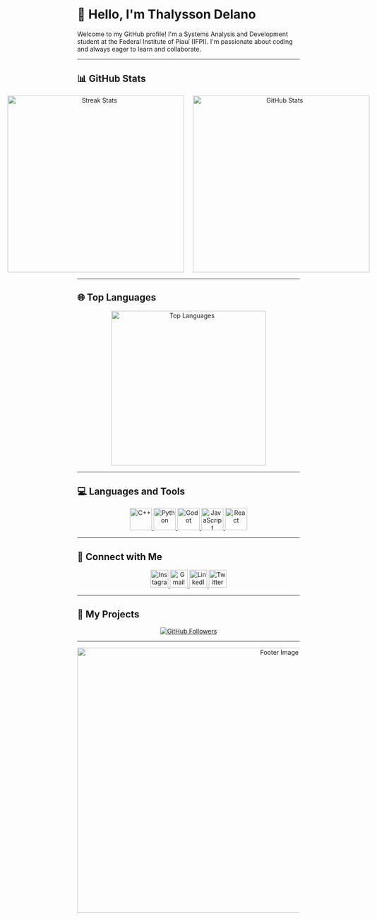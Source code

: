 # 👋 Hello, I'm Thalysson Delano

Welcome to my GitHub profile! I'm a Systems Analysis and Development student at the Federal Institute of Piauí (IFPI). I'm passionate about coding and always eager to learn and collaborate.

---

## 📊 GitHub Stats

<div align="center" style="display: flex; justify-content: center; gap: 20px;">
    <img src="https://github-readme-streak-stats.herokuapp.com/?user=thalyssonDEV&theme=radical" alt="Streak Stats" width="400" />
    <img src="https://github-readme-stats.vercel.app/api?username=thalyssonDEV&show_icons=true&locale=en&theme=radical" alt="GitHub Stats" width="400" />
</div>

---

## 🌐 Top Languages

<div align="center">
    <img src="https://github-readme-stats.vercel.app/api/top-langs?username=thalyssonDEV&show_icons=true&locale=en&layout=compact&theme=radical" alt="Top Languages" width="350">
</div>

---

## 💻 Languages and Tools

<p align="center">
    <a href="https://www.cplusplus.com/doc/tutorial/" target="_blank" rel="noopener noreferrer">
        <img src="https://upload.wikimedia.org/wikipedia/commons/1/18/C_Programming_Language.svg" alt="C++" width="50" height="50"/>
    </a>
    <a href="https://www.python.org" target="_blank" rel="noopener noreferrer">
        <img src="https://upload.wikimedia.org/wikipedia/commons/c/c3/Python-logo-notext.svg" alt="Python" width="50" height="50"/>
    </a>
    <a href="https://godotengine.org" target="_blank" rel="noopener noreferrer">
        <img src="https://upload.wikimedia.org/wikipedia/commons/7/7a/Godot_engine_logo.svg" alt="Godot" width="50" height="50"/>
    </a>
    <a href="https://developer.mozilla.org/en-US/docs/Web/JavaScript" target="_blank" rel="noopener noreferrer">
        <img src="https://upload.wikimedia.org/wikipedia/commons/6/6a/JavaScript-logo.png" alt="JavaScript" width="50" height="50"/>
    </a>
    <a href="https://reactjs.org/" target="_blank" rel="noopener noreferrer">
        <img src="https://upload.wikimedia.org/wikipedia/commons/a/a7/React-icon.svg" alt="React" width="50" height="50"/>
    </a>
</p>

---

## 📱 Connect with Me

<p align="center">
    <a href="https://www.instagram.com/thalyssondelano" target="_blank" rel="noopener noreferrer">
        <img src="https://upload.wikimedia.org/wikipedia/commons/a/a5/Instagram_icon.png" alt="Instagram" width="40" height="40"/>
    </a>
    <a href="mailto:thalyssondelanopr@gmail.com" target="_blank" rel="noopener noreferrer">
        <img src="https://upload.wikimedia.org/wikipedia/commons/4/44/Gmail_Icon.png" alt="Gmail" width="40" height="40"/>
    </a>
    <a href="https://www.linkedin.com/in/thalyssondelano" target="_blank" rel="noopener noreferrer">
        <img src="https://upload.wikimedia.org/wikipedia/commons/7/7e/LinkedIn_icon.svg" alt="LinkedIn" width="40" height="40"/>
    </a>
    <a href="https://twitter.com/thalyssondelano" target="_blank" rel="noopener noreferrer">
        <img src="https://upload.wikimedia.org/wikipedia/commons/6/60/Twitter_Logo_as_of_2021.svg" alt="Twitter" width="40" height="40"/>
    </a>
</p>

---

## 🌟 My Projects

<p align="center">
    <!-- Add project links and descriptions here -->
    <a href="https://github.com/thalyssonDEV" target="_blank" rel="noopener noreferrer">
        <img src="https://img.shields.io/github/followers/thalyssonDEV?style=social" alt="GitHub Followers" />
    </a>
</p>

---

<p align="center">
    <img src="https://source.unsplash.com/random/900x600/?technology" width="900" height="600" alt="Footer Image">
</p>
